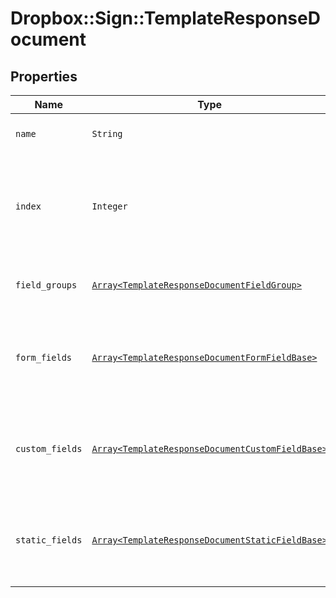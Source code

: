 # Dropbox::Sign::TemplateResponseDocument



## Properties

| Name | Type | Description | Notes |
| ---- | ---- | ----------- | ----- |
| `name` | ```String``` |  Name of the associated file.  |  |
| `index` | ```Integer``` |  Document ordering, the lowest index is displayed first and the highest last (0-based indexing).  |  |
| `field_groups` | [```Array<TemplateResponseDocumentFieldGroup>```](TemplateResponseDocumentFieldGroup.md) |  An array of Form Field Group objects.  |  |
| `form_fields` | [```Array<TemplateResponseDocumentFormFieldBase>```](TemplateResponseDocumentFormFieldBase.md) |  An array of Form Field objects containing the name and type of each named field.  |  |
| `custom_fields` | [```Array<TemplateResponseDocumentCustomFieldBase>```](TemplateResponseDocumentCustomFieldBase.md) |  An array of Form Field objects containing the name and type of each named field.  |  |
| `static_fields` | [```Array<TemplateResponseDocumentStaticFieldBase>```](TemplateResponseDocumentStaticFieldBase.md) |  An array describing static overlay fields. **Note** only available for certain subscriptions.  |  |

